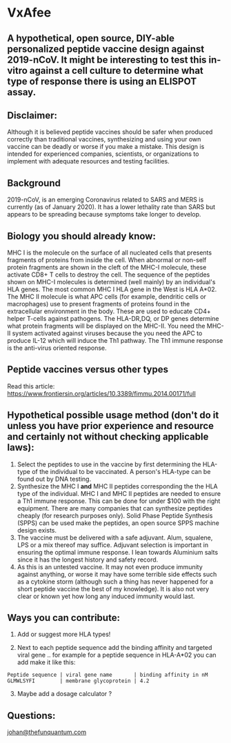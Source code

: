 # VxAfee 
## A hypothetical, open source, DIY-able personalized peptide vaccine design against 2019-nCoV. It might be interesting to test this in-vitro against a cell culture to determine what type of response there is using an ELISPOT assay.

## Disclaimer: 
Although it is believed peptide vaccines should be safer when produced correctly than traditional vaccines, synthesizing and using your own vaccine can be deadly or worse if you make a mistake. This design is intended for experienced companies, scientists, or organizations to implement with adequate resources and testing facilities.

## Background
2019-nCoV, is an emerging Coronavirus related to SARS and MERS is currently (as of January 2020). It has a lower lethality rate than SARS but appears to be spreading because symptoms take longer to develop.

## Biology you should already know:
MHC I is the molecule on the surface of all nucleated cells that presents fragments of proteins from inside the cell. When abnormal or non-self protein fragments are shown in the cleft of the MHC-I molecule, these activate CD8+ T cells to destroy the cell. The sequence of the peptides shown on MHC-I molecules is determined (well mainly) by an individual's HLA genes. The most common MHC I HLA gene in the West is HLA A\*02. The MHC II molecule is what APC cells (for example, dendritic cells or macrophages) use to present fragments of proteins found in the extracellular environment in the body. These are used to educate CD4+ helper T-cells against pathogens. The HLA-DR,DQ, or DP genes determine what protein fragments will  be displayed on the MHC-II. You need the MHC-II system activated against viruses because the you need the APC to produce IL-12 which will induce the Th1 pathway. The Th1 immune response is the anti-virus oriented response.

## Peptide vaccines versus other types
Read this article: https://www.frontiersin.org/articles/10.3389/fimmu.2014.00171/full

## Hypothetical possible usage method (don't do it unless you have prior experience and resource and certainly not without checking applicable laws):

1. Select the peptides to use in the vaccine by first determining the HLA-type of the individual to be vaccinated. A person's HLA-type can be found out by DNA testing.
2. Synthesize the MHC I **and** MHC II peptides corresponding the the HLA type of the individual. MHC I and MHC II peptides are needed to ensure a Th1 immune response. This can be done for under $100 with the right equipment. There are many companies that can synthesize peptides cheaply (for research purposes only). Solid Phase Peptide Synthesis (SPPS) can be used make the peptides, an open source SPPS machine design exists.
3. The vaccine must be delivered with a safe adjuvant. Alum, squalene, LPS or a mix thereof may suffice. Adjuvant selection is important in ensuring the optimal immune response. I lean towards Aluminium salts since it has the longest history and safety record.
4. As this is an untested vaccine. It may not even produce immunity against anything, or worse it may have some terrible side effects such as a cytokine storm (although such a thing has never happened for a short peptide vaccine the best of my knowledge). It is also not very clear or known yet how long any induced immunity would last. 

## Ways you can contribute:

1. Add or suggest more HLA types!

2. Next to each peptide sequence add the binding affinity and targeted viral gene .. for example for a peptide sequence in HLA-A\*02 you can add make it like this:
~~~~
Peptide sequence | viral gene name       | binding affinity in nM 
GLMWLSYFI        | membrane glycoprotein | 4.2                    
~~~~

3. Maybe add a dosage calculator ?


## Questions: 
johan@thefunquantum.com
